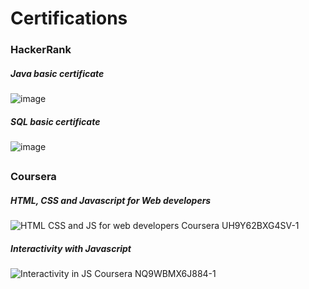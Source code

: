 # Certifications
### HackerRank

##### Java basic certificate
![image](https://user-images.githubusercontent.com/58353352/123682526-b8967a80-d868-11eb-87aa-712cff6676e5.png)

##### SQL basic certificate
![image](https://user-images.githubusercontent.com/58353352/123682444-a4527d80-d868-11eb-907a-79943ed3bf33.png)

##
##
### Coursera
##### HTML, CSS and Javascript for Web developers
![HTML CSS and JS  for web developers Coursera UH9Y62BXG4SV-1](https://user-images.githubusercontent.com/58353352/123683774-41fa7c80-d86a-11eb-96b5-90926b1f910f.png)

##### Interactivity  with Javascript
![Interactivity in JS Coursera NQ9WBMX6J884-1](https://user-images.githubusercontent.com/58353352/123683871-5c345a80-d86a-11eb-95b4-8a775285bb9b.png)




